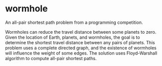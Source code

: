 # wormhole
An all-pair shortest path problem from a programming competition.

Wormholes can reduce the travel distance between some planets to zero. Given the location of Earth, planets, and wormholes, the goal is to determine the shortest travel distance between any pairs of planets. This problem uses a complete directed graph, and the existence of wormholes will influence the weight of some edges. The solution uses Floyd-Warshall algorithm to compute all-pair shortest paths.
